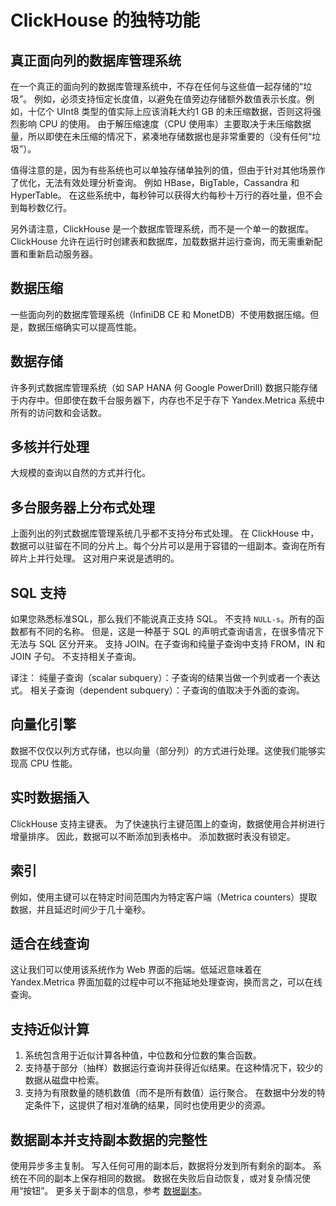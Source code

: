 # ClickHouse 的独特功能

## 真正面向列的数据库管理系统

在一个真正的面向列的数据库管理系统中，不存在任何与这些值一起存储的“垃圾”。 例如，必须支持恒定长度值，以避免在值旁边存储额外数值表示长度。例如，十亿个 UInt8 类型的值实际上应该消耗大约1 GB 的未压缩数据，否则这将强烈影响 CPU 的使用。 由于解压缩速度（CPU 使用率）主要取决于未压缩数据量，所以即使在未压缩的情况下，紧凑地存储数据也是非常重要的（没有任何“垃圾”）。

值得注意的是，因为有些系统也可以单独存储单独列的值，但由于针对其他场景作了优化，无法有效处理分析查询。 例如 HBase，BigTable，Cassandra 和 HyperTable。 在这些系统中，每秒钟可以获得大约每秒十万行的吞吐量，但不会到每秒数亿行。

另外请注意，ClickHouse 是一个数据库管理系统，而不是一个单一的数据库。 ClickHouse 允许在运行时创建表和数据库，加载数据并运行查询，而无需重新配置和重新启动服务器。

## 数据压缩

一些面向列的数据库管理系统（InfiniDB CE 和 MonetDB）不使用数据压缩。但是，数据压缩确实可以提高性能。

## 数据存储

许多列式数据库管理系统（如 SAP HANA 何 Google PowerDrill) 数据只能存储于内存中。但即使在数千台服务器下，内存也不足于存下 Yandex.Metrica 系统中所有的访问数和会话数。

## 多核并行处理

大规模的查询以自然的方式并行化。

## 多台服务器上分布式处理

上面列出的列式数据库管理系统几乎都不支持分布式处理。
在 ClickHouse 中，数据可以驻留在不同的分片上。每个分片可以是用于容错的一组副本。查询在所有碎片上并行处理。 这对用户来说是透明的。

## SQL 支持

如果您熟悉标准SQL，那么我们不能说真正支持 SQL。
不支持 `NULL-s`。所有的函数都有不同的名称。
但是，这是一种基于 SQL 的声明式查询语言，在很多情况下无法与 SQL 区分开来。
支持 JOIN。在子查询和纯量子查询中支持 FROM，IN 和 JOIN 子句。
不支持相关子查询。

译注：
	纯量子查询（scalar subquery）：子查询的结果当做一个列或者一个表达式。
	相关子查询（dependent subquery）：子查询的值取决于外面的查询。

## 向量化引擎

数据不仅仅以列方式存储，也以向量（部分列）的方式进行处理。这使我们能够实现高 CPU 性能。

## 实时数据插入

ClickHouse 支持主键表。 为了快速执行主键范围上的查询，数据使用合并树进行增量排序。 因此，数据可以不断添加到表格中。 添加数据时表没有锁定。

## 索引

例如，使用主键可以在特定时间范围内为特定客户端（Metrica counters）提取数据，并且延迟时间少于几十毫秒。

## 适合在线查询

这让我们可以使用该系统作为 Web 界面的后端。低延迟意味着在 Yandex.Metrica 界面加载的过程中可以不拖延地处理查询，换而言之，可以在线查询。

## 支持近似计算

1. 系统包含用于近似计算各种值，中位数和分位数的集合函数。
2. 支持基于部分（抽样）数据运行查询并获得近似结果。在这种情况下，较少的数据从磁盘中检索。
3. 支持为有限数量的随机数值（而不是所有数值）运行聚合。 在数据中分发的特定条件下，这提供了相对准确的结果，同时也使用更少的资源。

## 数据副本并支持副本数据的完整性

使用异步多主复制。 写入任何可用的副本后，数据将分发到所有剩余的副本。 系统在不同的副本上保存相同的数据。 数据在失败后自动恢复，或对复杂情况使用“按钮”。
更多关于副本的信息，参考 [数据副本](../table_engines/replication.md#table_engines-replication)。

